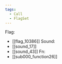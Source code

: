 ```yaml
---
tags:
  - Call
  - FlagSet
---
```

Flag:
- [[flag_10386]]
Sound:
- [[sound_17]]
- [[sound_43]]
Fn:
- [[sub000_function26]]
